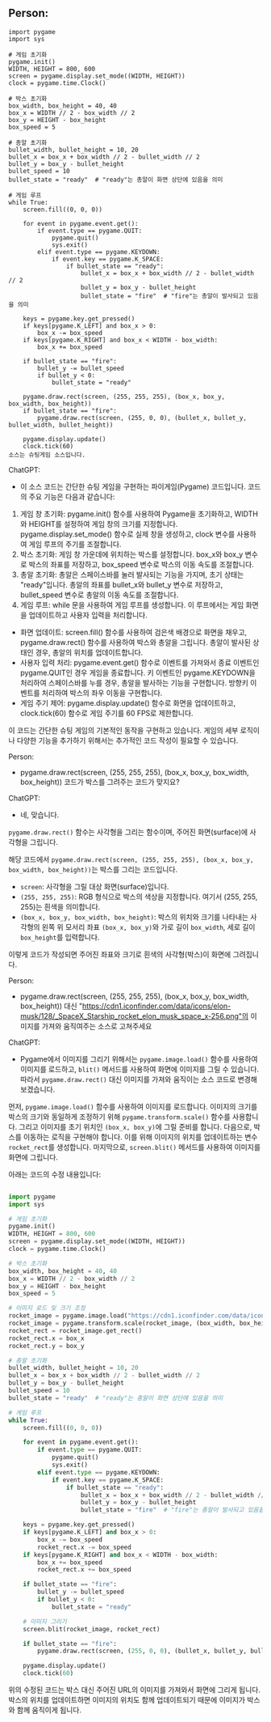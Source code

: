 
Person: 
- 
```
import pygame
import sys

# 게임 초기화
pygame.init()
WIDTH, HEIGHT = 800, 600
screen = pygame.display.set_mode((WIDTH, HEIGHT))
clock = pygame.time.Clock()

# 박스 초기화
box_width, box_height = 40, 40
box_x = WIDTH // 2 - box_width // 2
box_y = HEIGHT - box_height
box_speed = 5

# 총알 초기화
bullet_width, bullet_height = 10, 20
bullet_x = box_x + box_width // 2 - bullet_width // 2
bullet_y = box_y - bullet_height
bullet_speed = 10
bullet_state = "ready"  # "ready"는 총알이 화면 상단에 있음을 의미

# 게임 루프
while True:
    screen.fill((0, 0, 0))

    for event in pygame.event.get():
        if event.type == pygame.QUIT:
            pygame.quit()
            sys.exit()
        elif event.type == pygame.KEYDOWN:
            if event.key == pygame.K_SPACE:
                if bullet_state == "ready":
                    bullet_x = box_x + box_width // 2 - bullet_width // 2
                    bullet_y = box_y - bullet_height
                    bullet_state = "fire"  # "fire"는 총알이 발사되고 있음을 의미

    keys = pygame.key.get_pressed()
    if keys[pygame.K_LEFT] and box_x > 0:
        box_x -= box_speed
    if keys[pygame.K_RIGHT] and box_x < WIDTH - box_width:
        box_x += box_speed

    if bullet_state == "fire":
        bullet_y -= bullet_speed
        if bullet_y < 0:
            bullet_state = "ready"

    pygame.draw.rect(screen, (255, 255, 255), (box_x, box_y, box_width, box_height))
    if bullet_state == "fire":
        pygame.draw.rect(screen, (255, 0, 0), (bullet_x, bullet_y, bullet_width, bullet_height))

    pygame.display.update()
    clock.tick(60)
소스는 슈팅게임 소스입니다.
```

ChatGPT: 
- 이 소스 코드는 간단한 슈팅 게임을 구현하는 파이게임(Pygame) 코드입니다. 코드의 주요 기능은 다음과 같습니다: 
1. 게임 창 초기화: pygame.init() 함수를 사용하여 Pygame을 초기화하고, WIDTH와 HEIGHT를 설정하여 게임 창의 크기를 지정합니다. pygame.display.set_mode() 함수로 실제 창을 생성하고, clock 변수를 사용하여 게임 루프의 주기를 조절합니다. 
2. 박스 초기화: 게임 창 가운데에 위치하는 박스를 설정합니다. box_x와 box_y 변수로 박스의 좌표를 저장하고, box_speed 변수로 박스의 이동 속도를 조절합니다. 
3. 총알 초기화: 총알은 스페이스바를 눌러 발사되는 기능을 가지며, 초기 상태는 "ready"입니다. 총알의 좌표를 bullet_x와 bullet_y 변수로 저장하고, bullet_speed 변수로 총알의 이동 속도를 조절합니다. 
4. 게임 루프: while 문을 사용하여 게임 루프를 생성합니다. 이 루프에서는 게임 화면을 업데이트하고 사용자 입력을 처리합니다. 
- 화면 업데이트: screen.fill() 함수를 사용하여 검은색 배경으로 화면을 채우고, pygame.draw.rect() 함수를 사용하여 박스와 총알을 그립니다. 총알이 발사된 상태인 경우, 총알의 위치를 업데이트합니다. 
- 사용자 입력 처리: pygame.event.get() 함수로 이벤트를 가져와서 종료 이벤트인 pygame.QUIT인 경우 게임을 종료합니다. 키 이벤트인 pygame.KEYDOWN을 처리하여 스페이스바를 누를 경우, 총알을 발사하는 기능을 구현합니다. 방향키 이벤트를 처리하여 박스의 좌우 이동을 구현합니다. 
- 게임 주기 제어: pygame.display.update() 함수로 화면을 업데이트하고, clock.tick(60) 함수로 게임 주기를 60 FPS로 제한합니다.

이 코드는 간단한 슈팅 게임의 기본적인 동작을 구현하고 있습니다. 게임의 세부 로직이나 다양한 기능을 추가하기 위해서는 추가적인 코드 작성이 필요할 수 있습니다.

Person: 
- pygame.draw.rect(screen, (255, 255, 255), (box_x, box_y, box_width, box_height)) 코드가 박스를 그려주는 코드가 맞지요?

ChatGPT: 
- 네, 맞습니다.

`pygame.draw.rect()` 함수는 사각형을 그리는 함수이며, 주어진 화면(surface)에 사각형을 그립니다.

해당 코드에서 `pygame.draw.rect(screen, (255, 255, 255), (box_x, box_y, box_width, box_height))`는 박스를 그리는 코드입니다. 
- `screen`: 사각형을 그릴 대상 화면(surface)입니다. 
- `(255, 255, 255)`: RGB 형식으로 박스의 색상을 지정합니다. 여기서 (255, 255, 255)는 흰색을 의미합니다. 
- `(box_x, box_y, box_width, box_height)`: 박스의 위치와 크기를 나타내는 사각형의 왼쪽 위 모서리 좌표 `(box_x, box_y)`와 가로 길이 `box_width`, 세로 길이 `box_height`를 입력합니다.

이렇게 코드가 작성되면 주어진 좌표와 크기로 흰색의 사각형(박스)이 화면에 그려집니다.

Person: 
- pygame.draw.rect(screen, (255, 255, 255), (box_x, box_y, box_width, box_height)) 대신 
"https://cdn1.iconfinder.com/data/icons/elon-musk/128/_SpaceX_Starship_rocket_elon_musk_space_x-256.png"의 이미지를 가져와 움직여주는 소스로 고쳐주세요

ChatGPT: 
- Pygame에서 이미지를 그리기 위해서는 `pygame.image.load()` 함수를 사용하여 이미지를 로드하고, `blit()` 메서드를 사용하여 화면에 이미지를 그릴 수 있습니다. 따라서 `pygame.draw.rect()` 대신 이미지를 가져와 움직이는 소스 코드로 변경해보겠습니다.

먼저, `pygame.image.load()` 함수를 사용하여 이미지를 로드합니다. 이미지의 크기를 박스의 크기와 동일하게 조정하기 위해 `pygame.transform.scale()` 함수를 사용합니다. 그리고 이미지를 초기 위치인 `(box_x, box_y)`에 그릴 준비를 합니다. 다음으로, 박스를 이동하는 로직을 구현해야 합니다. 이를 위해 이미지의 위치를 업데이트하는 변수 `rocket_rect`를 생성합니다. 마지막으로, `screen.blit()` 메서드를 사용하여 이미지를 화면에 그립니다.

아래는 코드의 수정 내용입니다:

```python

import pygame
import sys

# 게임 초기화
pygame.init()
WIDTH, HEIGHT = 800, 600
screen = pygame.display.set_mode((WIDTH, HEIGHT))
clock = pygame.time.Clock()

# 박스 초기화
box_width, box_height = 40, 40
box_x = WIDTH // 2 - box_width // 2
box_y = HEIGHT - box_height
box_speed = 5

# 이미지 로드 및 크기 조정
rocket_image = pygame.image.load("https://cdn1.iconfinder.com/data/icons/elon-musk/128/_SpaceX_Starship_rocket_elon_musk_space_x-256.png")
rocket_image = pygame.transform.scale(rocket_image, (box_width, box_height))
rocket_rect = rocket_image.get_rect()
rocket_rect.x = box_x
rocket_rect.y = box_y

# 총알 초기화
bullet_width, bullet_height = 10, 20
bullet_x = box_x + box_width // 2 - bullet_width // 2
bullet_y = box_y - bullet_height
bullet_speed = 10
bullet_state = "ready"  # "ready"는 총알이 화면 상단에 있음을 의미

# 게임 루프
while True:
    screen.fill((0, 0, 0))

    for event in pygame.event.get():
        if event.type == pygame.QUIT:
            pygame.quit()
            sys.exit()
        elif event.type == pygame.KEYDOWN:
            if event.key == pygame.K_SPACE:
                if bullet_state == "ready":
                    bullet_x = box_x + box_width // 2 - bullet_width // 2
                    bullet_y = box_y - bullet_height
                    bullet_state = "fire"  # "fire"는 총알이 발사되고 있음을 의미

    keys = pygame.key.get_pressed()
    if keys[pygame.K_LEFT] and box_x > 0:
        box_x -= box_speed
        rocket_rect.x -= box_speed
    if keys[pygame.K_RIGHT] and box_x < WIDTH - box_width:
        box_x += box_speed
        rocket_rect.x += box_speed

    if bullet_state == "fire":
        bullet_y -= bullet_speed
        if bullet_y < 0:
            bullet_state = "ready"

    # 이미지 그리기
    screen.blit(rocket_image, rocket_rect)

    if bullet_state == "fire":
        pygame.draw.rect(screen, (255, 0, 0), (bullet_x, bullet_y, bullet_width, bullet_height))

    pygame.display.update()
    clock.tick(60)
```



위의 수정된 코드는 박스 대신 주어진 URL의 이미지를 가져와서 화면에 그리게 됩니다. 박스의 위치를 업데이트하면 이미지의 위치도 함께 업데이트되기 때문에 이미지가 박스와 함께 움직이게 됩니다.
